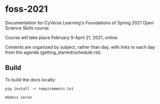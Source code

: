 # foss-2021
Documentation for CyVerse Learning's Foundations of Spring 2021 Open Science Skills course.

Course will take place February 9-April 21, 2021, online.

Contents are organized by subject, rather than day, with links to each day from the agenda (getting_started/schedule.rst).

## Build

To build the docs locally:

```
pip install -r requirements.txt

mkdocs serve
```


